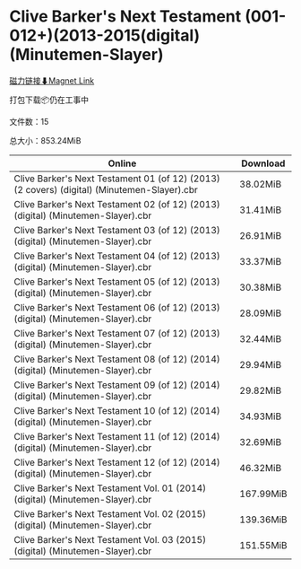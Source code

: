 # Clive Barker's Next Testament (001-012+)(2013-2015(digital)(Minutemen-Slayer)

[磁力链接⬇Magnet Link](magnet:?xt=urn:btih:779fa776125b0fdad4debb718c1d76887b18ba2f&dn=Clive%20Barker%27s%20Next%20Testament%20%28001-012%2B%29%282013-2015%28digital%29%28Minutemen-Slayer%29)

打包下载📦仍在工事中

文件数：15

总大小：853.24MiB

Online | Download
--- | ---
Clive Barker's Next Testament 01 (of 12) (2013) (2 covers) (digital) (Minutemen-Slayer).cbr | 38.02MiB
Clive Barker's Next Testament 02 (of 12) (2013) (digital) (Minutemen-Slayer).cbr | 31.41MiB
Clive Barker's Next Testament 03 (of 12) (2013) (digital) (Minutemen-Slayer).cbr | 26.91MiB
Clive Barker's Next Testament 04 (of 12) (2013) (digital) (Minutemen-Slayer).cbr | 33.37MiB
Clive Barker's Next Testament 05 (of 12) (2013) (digital) (Minutemen-Slayer).cbr | 30.38MiB
Clive Barker's Next Testament 06 (of 12) (2013) (digital) (Minutemen-Slayer).cbr | 28.09MiB
Clive Barker's Next Testament 07 (of 12) (2013) (digital) (Minutemen-Slayer).cbr | 32.44MiB
Clive Barker's Next Testament 08 (of 12) (2014) (digital) (Minutemen-Slayer).cbr | 29.94MiB
Clive Barker's Next Testament 09 (of 12) (2014) (digital) (Minutemen-Slayer).cbr | 29.82MiB
Clive Barker's Next Testament 10 (of 12) (2014) (digital) (Minutemen-Slayer).cbr | 34.93MiB
Clive Barker's Next Testament 11 (of 12) (2014) (digital) (Minutemen-Slayer).cbr | 32.69MiB
Clive Barker's Next Testament 12 (of 12) (2014) (digital) (Minutemen-Slayer).cbr | 46.32MiB
Clive Barker's Next Testament Vol. 01 (2014) (digital) (Minutemen-Slayer).cbr | 167.99MiB
Clive Barker's Next Testament Vol. 02 (2015) (digital) (Minutemen-Slayer).cbr | 139.36MiB
Clive Barker's Next Testament Vol. 03 (2015) (digital) (Minutemen-Slayer).cbr | 151.55MiB